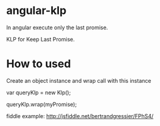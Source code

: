 angular-klp
================

In angular execute only the last promise.

KLP for Keep Last Promise.

How to used
==========

Create an object instance and wrap call with this instance

var queryKlp = new Klp();

queryKlp.wrap(myPromise);

fiddle example: http://jsfiddle.net/bertrandgressier/FPhS4/


